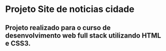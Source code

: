# Projeto Site de noticias cidade

 ## Projeto realizado para o curso de desenvolvimento web full stack utilizando HTML e CSS3.
